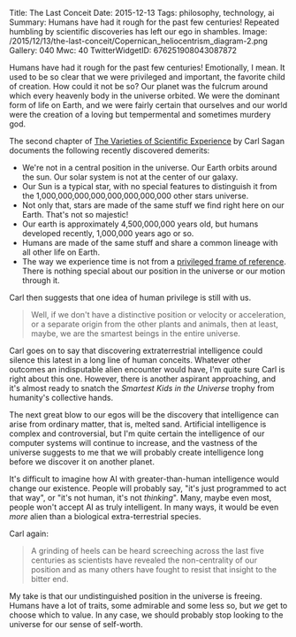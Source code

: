 Title: The Last Conceit
Date: 2015-12-13
Tags: philosophy, technology, ai
Summary: Humans have had it rough for the past few centuries!  Repeated humbling by scientific discoveries has left our ego in shambles.
Image: /2015/12/13/the-last-conceit/Copernican_heliocentrism_diagram-2.png
Gallery: 040
Mwc: 40
TwitterWidgetID: 676251908043087872

Humans have had it rough for the past few centuries!  Emotionally, I mean.  It
used to be so clear that we were privileged and important, the favorite child
of creation.  How could it not be so?  Our planet was the fulcrum around which
every heavenly body in the universe orbited.  We were the dominant form of life
on Earth, and we were fairly certain that ourselves and our world were the
creation of a loving but tempermental and sometimes murdery god.

The second chapter of [The Varieties of Scientific Experience][varieties] by
Carl Sagan documents the following recently discovered demerits:

 - We're not in a central position in the universe.  Our Earth orbits around the sun.  Our solar system is not at the center of our galaxy.
 - Our Sun is a typical star, with no special features to distinguish it from the 1,000,000,000,000,000,000,000,000 other stars universe.
 - Not only that, stars are made of the same stuff we find right here on our Earth.  That's not so majestic!
 - Our earth is approximately 4,500,000,000 years old, but humans developed recently, 1,000,000 years ago or so.
 - Humans are made of the same stuff and share a common lineage with all other life on Earth.
 - The way we experience time is not from a [privileged frame of reference][refframe].  There is nothing special about our position in the universe or our motion through it.

Carl then suggests that one idea of human privilege is still with us.

> Well, if we don't have a distinctive position or velocity or acceleration, or
> a separate origin from the other plants and animals, then at least, maybe, we
> are the smartest beings in the entire universe.

Carl goes on to say that discovering extraterrestrial intelligence could
silence this latest in a long line of human conceits.  Whatever other outcomes
an indisputable alien encounter would have, I'm quite sure Carl is right about
this one.  However, there is another aspirant approaching, and it's almost
ready to snatch the *Smartest Kids in the Universe* trophy from humanity's
collective hands.

The next great blow to our egos will be the discovery that intelligence can
arise from ordinary matter, that is, melted sand.  Artificial intelligence is
complex and controversial, but I'm quite certain the intelligence of our
computer systems will continue to increase, and the vastness of the universe
suggests to me that we will probably create intelligence long before we
discover it on another planet.

It's difficult to imagine how AI with greater-than-human intelligence would
change our existence.  People will probably say, "it's just programmed to act
that way", or "it's not human, it's not *thinking*".  Many, maybe even most,
people won't accept AI as truly intelligent.  In many ways, it would be even
*more* alien than a biological extra-terrestrial species.

Carl again:

> A grinding of heels can be heard screeching across the last five centuries as
> scientists have revealed the non-centrality of our position and as many others
> have fought to resist that insight to the bitter end.

My take is that our undistinguished position in the universe is freeing.
Humans have a lot of traits, some admirable and some less so, but *we* get to
choose which to value.  In any case, we should probably stop looking to the
universe for our sense of self-worth.


<img style="display: none !important;" src="{attach}Copernican_heliocentrism_diagram-2.png">

[refframe]: https://en.wikipedia.org/wiki/Preferred_frame
[varieties]: https://en.wikipedia.org/wiki/The_Varieties_of_Scientific_Experience
